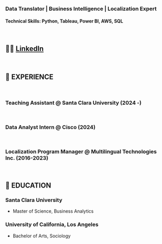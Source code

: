 ### Data Translator | Business Intelligence | Localization Expert

#### Technical Skills: Python, Tableau, Power BI, AWS, SQL  

<br />

## 🤝🏼 [LinkedIn](https://www.linkedin.com/in/kerin-w-67445690/)    

<br />

## 🐝 EXPERIENCE

 <br />
 
### Teaching Assistant @ Santa Clara University (2024 -) 
 
 <br />
 
### Data Analyst Intern @ Cisco (2024)
 
 <br />
 
### Localization Program Manager @ Multilingual Technologies Inc. (2016-2023)

<br />

## 📝 EDUCATION
### Santa Clara University  
- Master of Science, Business Analytics
### University of California, Los Angeles
- Bachelor of Arts, Sociology
